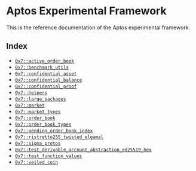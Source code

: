 
<a id="@Aptos_Experimental_Framework_0"></a>

# Aptos Experimental Framework


This is the reference documentation of the Aptos experimental framework.


<a id="@Index_1"></a>

## Index


-  [`0x7::active_order_book`](active_order_book.md#0x7_active_order_book)
-  [`0x7::benchmark_utils`](benchmark_utils.md#0x7_benchmark_utils)
-  [`0x7::confidential_asset`](confidential_asset.md#0x7_confidential_asset)
-  [`0x7::confidential_balance`](confidential_balance.md#0x7_confidential_balance)
-  [`0x7::confidential_proof`](confidential_proof.md#0x7_confidential_proof)
-  [`0x7::helpers`](helpers.md#0x7_helpers)
-  [`0x7::large_packages`](large_packages.md#0x7_large_packages)
-  [`0x7::market`](market.md#0x7_market)
-  [`0x7::market_types`](market_types.md#0x7_market_types)
-  [`0x7::order_book`](order_book.md#0x7_order_book)
-  [`0x7::order_book_types`](order_book_types.md#0x7_order_book_types)
-  [`0x7::pending_order_book_index`](pending_order_book_index.md#0x7_pending_order_book_index)
-  [`0x7::ristretto255_twisted_elgamal`](ristretto255_twisted_elgamal.md#0x7_ristretto255_twisted_elgamal)
-  [`0x7::sigma_protos`](sigma_protos.md#0x7_sigma_protos)
-  [`0x7::test_derivable_account_abstraction_ed25519_hex`](test_derivable_account_abstraction_ed25519_hex.md#0x7_test_derivable_account_abstraction_ed25519_hex)
-  [`0x7::test_function_values`](test_function_values.md#0x7_test_function_values)
-  [`0x7::veiled_coin`](veiled_coin.md#0x7_veiled_coin)


[move-book]: https://aptos.dev/move/book/SUMMARY
